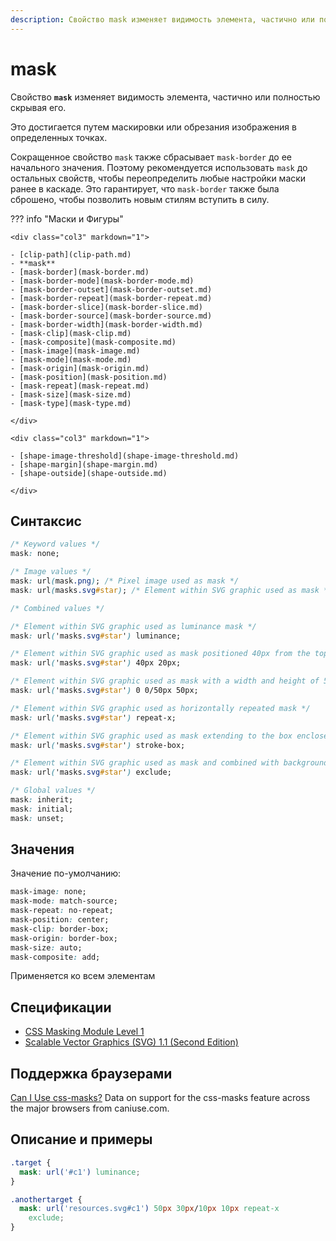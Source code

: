 ```yaml
---
description: Свойство mask изменяет видимость элемента, частично или полностью скрывая его
---
```


# mask

Свойство **`mask`** изменяет видимость элемента, частично или полностью скрывая его.

Это достигается путем маскировки или обрезания изображения в определенных точках.

Сокращенное свойство `mask` также сбрасывает `mask-border` до ее начального значения. Поэтому рекомендуется использовать `mask` до остальных свойств, чтобы переопределить любые настройки маски ранее в каскаде. Это гарантирует, что `mask-border` также была сброшено, чтобы позволить новым стилям вступить в силу.

??? info "Маски и Фигуры"

    <div class="col3" markdown="1">

    - [clip-path](clip-path.md)
    - **mask**
    - [mask-border](mask-border.md)
    - [mask-border-mode](mask-border-mode.md)
    - [mask-border-outset](mask-border-outset.md)
    - [mask-border-repeat](mask-border-repeat.md)
    - [mask-border-slice](mask-border-slice.md)
    - [mask-border-source](mask-border-source.md)
    - [mask-border-width](mask-border-width.md)
    - [mask-clip](mask-clip.md)
    - [mask-composite](mask-composite.md)
    - [mask-image](mask-image.md)
    - [mask-mode](mask-mode.md)
    - [mask-origin](mask-origin.md)
    - [mask-position](mask-position.md)
    - [mask-repeat](mask-repeat.md)
    - [mask-size](mask-size.md)
    - [mask-type](mask-type.md)

    </div>

    <div class="col3" markdown="1">

    - [shape-image-threshold](shape-image-threshold.md)
    - [shape-margin](shape-margin.md)
    - [shape-outside](shape-outside.md)

    </div>

## Синтаксис

```css
/* Keyword values */
mask: none;

/* Image values */
mask: url(mask.png); /* Pixel image used as mask */
mask: url(masks.svg#star); /* Element within SVG graphic used as mask */

/* Combined values */

/* Element within SVG graphic used as luminance mask */
mask: url('masks.svg#star') luminance;

/* Element within SVG graphic used as mask positioned 40px from the top and 20px from the left */
mask: url('masks.svg#star') 40px 20px;

/* Element within SVG graphic used as mask with a width and height of 50px */
mask: url('masks.svg#star') 0 0/50px 50px;

/* Element within SVG graphic used as horizontally repeated mask */
mask: url('masks.svg#star') repeat-x;

/* Element within SVG graphic used as mask extending to the box enclosed by the stroke */
mask: url('masks.svg#star') stroke-box;

/* Element within SVG graphic used as mask and combined with background using non-overlapping parts */
mask: url('masks.svg#star') exclude;

/* Global values */
mask: inherit;
mask: initial;
mask: unset;
```

## Значения

Значение по-умолчанию:

```css
mask-image: none;
mask-mode: match-source;
mask-repeat: no-repeat;
mask-position: center;
mask-clip: border-box;
mask-origin: border-box;
mask-size: auto;
mask-composite: add;
```

Применяется ко всем элементам

## Спецификации

- [CSS Masking Module Level 1](https://drafts.fxtf.org/css-masking/#the-mask)
- [Scalable Vector Graphics (SVG) 1.1 (Second Edition)](http://www.w3.org/TR/SVG11/masking.html#MaskProperty)

## Поддержка браузерами

<p class="ciu_embed" data-feature="css-masks" data-periods="future_1,current,past_1,past_2">
  <a href="http://caniuse.com/#feat=css-masks">Can I Use css-masks?</a> Data on support for the css-masks feature across the major browsers from caniuse.com.
</p>

## Описание и примеры

```css
.target {
  mask: url('#c1') luminance;
}

.anothertarget {
  mask: url('resources.svg#c1') 50px 30px/10px 10px repeat-x
    exclude;
}
```

